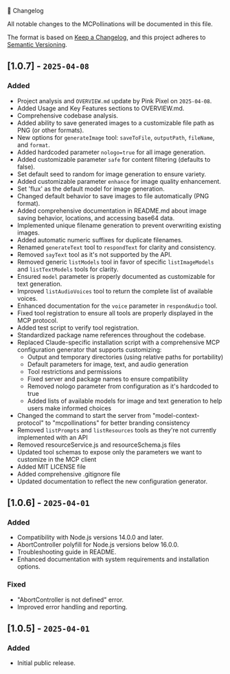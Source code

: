 📜 Changelog

All notable changes to the MCPollinations will be documented in this file.

The format is based on [Keep a Changelog](https://keepachangelog.com/en/1.0.0/),
and this project adheres to [Semantic Versioning](https://semver.org/spec/v2.0.0.html).

## [1.0.7] - `2025-04-08`

### Added
- Project analysis and `OVERVIEW.md` update by Pink Pixel on `2025-04-08`.
- Added Usage and Key Features sections to OVERVIEW.md.
- Comprehensive codebase analysis.
- Added ability to save generated images to a customizable file path as PNG (or other formats).
- New options for `generateImage` tool: `saveToFile`, `outputPath`, `fileName`, and `format`.
- Added hardcoded parameter `nologo=true` for all image generation.
- Added customizable parameter `safe` for content filtering (defaults to false).
- Set default seed to random for image generation to ensure variety.
- Added customizable parameter `enhance` for image quality enhancement.
- Set 'flux' as the default model for image generation.
- Changed default behavior to save images to file automatically (PNG format).
- Added comprehensive documentation in README.md about image saving behavior, locations, and accessing base64 data.
- Implemented unique filename generation to prevent overwriting existing images.
- Added automatic numeric suffixes for duplicate filenames.
- Renamed `generateText` tool to `respondText` for clarity and consistency.
- Removed `sayText` tool as it's not supported by the API.
- Removed generic `listModels` tool in favor of specific `listImageModels` and `listTextModels` tools for clarity.
- Ensured `model` parameter is properly documented as customizable for text generation.
- Improved `listAudioVoices` tool to return the complete list of available voices.
- Enhanced documentation for the `voice` parameter in `respondAudio` tool.
- Fixed tool registration to ensure all tools are properly displayed in the MCP protocol.
- Added test script to verify tool registration.
- Standardized package name references throughout the codebase.
- Replaced Claude-specific installation script with a comprehensive MCP configuration generator that supports customizing:
  - Output and temporary directories (using relative paths for portability)
  - Default parameters for image, text, and audio generation
  - Tool restrictions and permissions
  - Fixed server and package names to ensure compatibility
  - Removed nologo parameter from configuration as it's hardcoded to true
  - Added lists of available models for image and text generation to help users make informed choices
- Changed the command to start the server from "model-context-protocol" to "mcpollinations" for better branding consistency
- Removed `listPrompts` and `listResources` tools as they're not currently implemented with an API
- Removed resourceService.js and resourceSchema.js files
- Updated tool schemas to expose only the parameters we want to customize in the MCP client
- Added MIT LICENSE file
- Added comprehensive .gitignore file
- Updated documentation to reflect the new configuration generator.

## [1.0.6] - `2025-04-01`

### Added
- Compatibility with Node.js versions 14.0.0 and later.
- AbortController polyfill for Node.js versions below 16.0.0.
- Troubleshooting guide in README.
- Enhanced documentation with system requirements and installation options.

### Fixed
- "AbortController is not defined" error.
- Improved error handling and reporting.

## [1.0.5] - `2025-04-01`

### Added
- Initial public release.